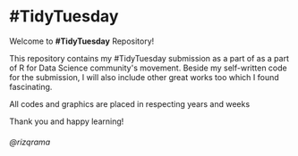 # #TidyTuesday

Welcome to **#TidyTuesday** Repository!

This repository contains my #TidyTuesday submission as a part of as a part of R for Data Science community's movement. Beside my self-written code for the submission, I will also include other great works too which I found fascinating.

All codes and graphics are placed in respecting years and weeks


Thank you and happy learning!

###### *@rizqrama*